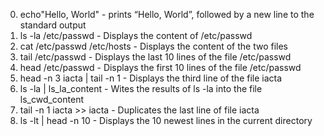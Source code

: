 0. echo"Hello, World" - prints “Hello, World”, followed by a new line to the standard output
2. ls -la /etc/passwd - Displays the content of /etc/passwd
3. cat /etc/passwd /etc/hosts - Displays the content of the two files
4. tail /etc/passwd - Displays the last 10 lines of the file /etc/passwd
5. head /etc/passwd - Displays the first 10 lines of the file /etc/passwd
6. head -n 3 iacta | tail -n 1 - Displays the third line of the file iacta
8. ls -la | ls_la_content - Wites the results of ls -la  into the file ls_cwd_content
9. tail -n 1 iacta >> iacta - Duplicates the last line of file iacta
12. ls -lt | head -n 10 - Displays the 10 newest lines in the current directory
